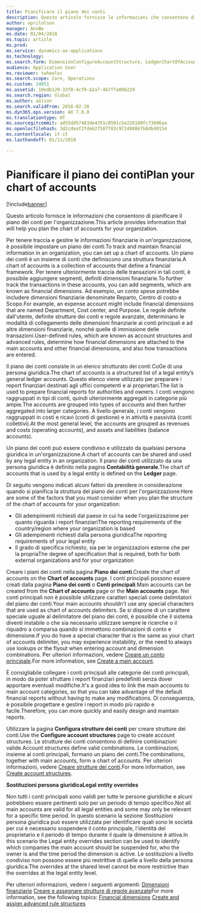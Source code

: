 ```yaml
---
title: Pianificare il piano dei conti
description: Questo articolo fornisce le informazioni che consentono di pianificare il piano dei conti per l'organizzazione.
author: aprilolson
manager: AnnBe
ms.date: 01/04/2018
ms.topic: article
ms.prod: 
ms.service: dynamics-ax-applications
ms.technology: 
ms.search.form: DimensionConfigureAccountStructure, LedgerChartOfAccounts
audience: Application User
ms.reviewer: twheeloc
ms.search.scope: Core, Operations
ms.custom: 14051
ms.assetid: 10edb129-33f0-4cf9-b2a7-4b7ffa09b229
ms.search.region: Global
ms.author: aolson
ms.search.validFrom: 2016-02-28
ms.dyn365.ops.version: AX 7.0.0
ms.translationtype: HT
ms.sourcegitcommit: ad55dd57483de4351c8501c5e226180fc73606aa
ms.openlocfilehash: 3d2cdeaf2fdeb2f587f82c97249886fb8db49154
ms.contentlocale: it-it
ms.lasthandoff: 01/11/2018

---
```


# <a name="plan-your-chart-of-accounts"></a><span data-ttu-id="2e423-103">Pianificare il piano dei conti</span><span class="sxs-lookup"><span data-stu-id="2e423-103">Plan your chart of accounts</span></span>

[!include[banner](../includes/banner.md)]


<span data-ttu-id="2e423-104">Questo articolo fornisce le informazioni che consentono di pianificare il piano dei conti per l'organizzazione.</span><span class="sxs-lookup"><span data-stu-id="2e423-104">This article provides information that will help you plan the chart of accounts for your organization.</span></span>

<span data-ttu-id="2e423-105">Per tenere traccia e gestire le informazioni finanziarie in un'organizzazione, è possibile impostare un piano dei conti.</span><span class="sxs-lookup"><span data-stu-id="2e423-105">To track and maintain financial information in an organization, you can set up a chart of accounts.</span></span> <span data-ttu-id="2e423-106">Un piano dei conti è un insieme di conti che definiscono una struttura finanziaria.</span><span class="sxs-lookup"><span data-stu-id="2e423-106">A chart of accounts is a collection of accounts that define a financial framework.</span></span> <span data-ttu-id="2e423-107">Per tenere ulteriormente traccia delle transazioni in tali conti, è possibile aggiungere segmenti, definiti dimensioni finanziarie.</span><span class="sxs-lookup"><span data-stu-id="2e423-107">To further track the transactions in these accounts, you can add segments, which are known as financial dimensions.</span></span> <span data-ttu-id="2e423-108">Ad esempio, un conto spese potrebbe includere dimensioni finanziarie denominate Reparto, Centro di costo e Scopo.</span><span class="sxs-lookup"><span data-stu-id="2e423-108">For example, an expense account might include financial dimensions that are named Department, Cost center, and Purpose.</span></span> <span data-ttu-id="2e423-109">Le regole definite dall'utente, definite strutture dei conti e regole avanzate, determinano le modalità di collegamento delle dimensioni finanziarie ai conti principali e ad altre dimensioni finanziarie, nonché quelle di immissione delle transazioni.</span><span class="sxs-lookup"><span data-stu-id="2e423-109">User-defined rules, which are known as account structures and advanced rules, determine how financial dimensions are attached to the main accounts and other financial dimensions, and also how transactions are entered.</span></span> 

<span data-ttu-id="2e423-110">Il piano dei conti consiste in un elenco strutturato dei conti CoGe di una persona giuridica.</span><span class="sxs-lookup"><span data-stu-id="2e423-110">The chart of accounts is a structured list of a legal entity’s general ledger accounts.</span></span> <span data-ttu-id="2e423-111">Questo elenco viene utilizzato per preparare i report finanziari destinati agli uffici competenti e ai proprietari.</span><span class="sxs-lookup"><span data-stu-id="2e423-111">The list is used to prepare financial reports for authorities and owners.</span></span> <span data-ttu-id="2e423-112">I conti vengono raggruppati in tipi di conti, quindi ulteriormente aggregati in categorie più ampie.</span><span class="sxs-lookup"><span data-stu-id="2e423-112">The accounts are grouped into types of accounts and then further aggregated into larger categories.</span></span> <span data-ttu-id="2e423-113">A livello generale, i conti vengono raggruppati in costi e ricavi (conti di gestione) e in attività e passività (conti collettivi).</span><span class="sxs-lookup"><span data-stu-id="2e423-113">At the most general level, the accounts are grouped as revenues and costs (operating accounts), and assets and liabilities (balance accounts).</span></span> 

<span data-ttu-id="2e423-114">Un piano dei conti può essere condiviso e utilizzato da qualsiasi persona giuridica in un'organizzazione.</span><span class="sxs-lookup"><span data-stu-id="2e423-114">A chart of accounts can be shared and used by any legal entity in an organization.</span></span> <span data-ttu-id="2e423-115">Il piano dei conti utilizzato da una persona giuridica è definito nella pagina **Contabilità generale**.</span><span class="sxs-lookup"><span data-stu-id="2e423-115">The chart of accounts that is used by a legal entity is defined on the **Ledger** page.</span></span> 

<span data-ttu-id="2e423-116">Di seguito vengono indicati alcuni fattori da prendere in considerazione quando si pianifica la struttura del piano dei conti per l'organizzazione:</span><span class="sxs-lookup"><span data-stu-id="2e423-116">Here are some of the factors that you must consider when you plan the structure of the chart of accounts for your organization:</span></span>

-   <span data-ttu-id="2e423-117">Gli adempimenti richiesti dal paese in cui ha sede l'organizzazione per quanto riguarda i report finanziari</span><span class="sxs-lookup"><span data-stu-id="2e423-117">The reporting requirements of the country/region where your organization is based</span></span>
-   <span data-ttu-id="2e423-118">Gli adempimenti richiesti dalla persona giuridica</span><span class="sxs-lookup"><span data-stu-id="2e423-118">The reporting requirements of your legal entity</span></span>
-   <span data-ttu-id="2e423-119">Il grado di specifica richiesto, sia per le organizzazioni esterne che per la propria</span><span class="sxs-lookup"><span data-stu-id="2e423-119">The degree of specification that is required, both for both external organizations and for your organization</span></span>

<span data-ttu-id="2e423-120">Creare i piani dei conti nella pagina **Piano dei conti**.</span><span class="sxs-lookup"><span data-stu-id="2e423-120">Create the chart of accounts on the **Chart of accounts** page.</span></span> <span data-ttu-id="2e423-121">I conti principali possono essere creati dalla pagina **Piano dei conti** o **Conti principali**.</span><span class="sxs-lookup"><span data-stu-id="2e423-121">Main accounts can be created from the **Chart of accounts** page or the **Main accounts** page.</span></span> <span data-ttu-id="2e423-122">Nei conti principali non è possibile utilizzare caratteri speciali come delimitatori del piano dei conti.</span><span class="sxs-lookup"><span data-stu-id="2e423-122">Your main accounts shouldn't use any special characters that are used as chart of accounts delimiters.</span></span> <span data-ttu-id="2e423-123">Se si dispone di un carattere speciale uguale al delimitatore del piano dei conti, è possibile che il sistema diventi instabile o che sia necessario utilizzare sempre le ricerche o il riquadro a comparsa quando si immettono combinazioni di conto e dimensione.</span><span class="sxs-lookup"><span data-stu-id="2e423-123">If you do have a special character that is the same as your chart of accounts delimiter, you may experience instability, or the need to always use lookups or the flyout when entering account and dimension combinations.</span></span> <span data-ttu-id="2e423-124">Per ulteriori informazioni, vedere [Creare un conto principale](tasks/create-main-account.md).</span><span class="sxs-lookup"><span data-stu-id="2e423-124">For more information, see [Create a main account](tasks/create-main-account.md).</span></span>


<span data-ttu-id="2e423-125">È consigliabile collegare i conti principali alle categorie dei conti principali, in modo da poter sfruttare i report finanziari predefiniti senza dover apportare eventuali modifiche.</span><span class="sxs-lookup"><span data-stu-id="2e423-125">It's a good idea to link the main accounts to main account categories, so that you can take advantage of the default financial reports without having to make any modifications.</span></span> <span data-ttu-id="2e423-126">Di conseguenza, è possibile progettare e gestire i report in modo più rapido e facile.</span><span class="sxs-lookup"><span data-stu-id="2e423-126">Therefore, you can more quickly and easily design and maintain reports.</span></span> 

<span data-ttu-id="2e423-127">Utilizzare la pagina **Configura strutture dei conti** per creare strutture dei conti.</span><span class="sxs-lookup"><span data-stu-id="2e423-127">Use the **Configure account structures** page to create account structures.</span></span> <span data-ttu-id="2e423-128">Le strutture dei conti consentono di definire combinazioni valide.</span><span class="sxs-lookup"><span data-stu-id="2e423-128">Account structures define valid combinations.</span></span> <span data-ttu-id="2e423-129">Le combinazioni, insieme ai conti principali, formano un piano dei conti.</span><span class="sxs-lookup"><span data-stu-id="2e423-129">The combinations, together with main accounts, form a chart of accounts.</span></span>  <span data-ttu-id="2e423-130">Per ulteriori informazioni, vedere [Creare strutture dei conti](tasks/create-account-structures.md).</span><span class="sxs-lookup"><span data-stu-id="2e423-130">For more information, see [Create account structures](tasks/create-account-structures.md).</span></span>

<span data-ttu-id="2e423-131">**Sostituzioni persona giuridica**</span><span class="sxs-lookup"><span data-stu-id="2e423-131">**Legal entity overrides**</span></span> 

<span data-ttu-id="2e423-132">Non tutti i conti principali sono validi per tutte le persone giuridiche e alcuni potrebbero essere pertinenti solo per un periodo di tempo specifico.</span><span class="sxs-lookup"><span data-stu-id="2e423-132">Not all main accounts are valid for all legal entities and some may only be relevant for a specific time period.</span></span> <span data-ttu-id="2e423-133">In questo scenario la sezione Sostituzioni persona giuridica può essere utilizzata per identificare quali sono le società per cui è necessario sospendere il conto principale, l'identità del proprietario e il periodo di tempo durante il quale la dimensione è attiva.</span><span class="sxs-lookup"><span data-stu-id="2e423-133">In this scenario the Legal entity overrides section can be used to identify which companies the main account should be suspended for, who the owner is and the time period the dimension is active.</span></span> <span data-ttu-id="2e423-134">Le sostituzioni a livello condiviso non possono essere più restrittive di quelle a livello della persona giuridica.</span><span class="sxs-lookup"><span data-stu-id="2e423-134">The overrides at the shared level cannot be more restrictive than the overrides at the legal entity level.</span></span>

<span data-ttu-id="2e423-135">Per ulteriori informazioni, vedere i seguenti argomenti: [Dimensioni finanziarie](financial-dimensions.md)
[Creare e assegnare strutture di regole avanzate](tasks/create-assign-advanced-rule-structures.md)</span><span class="sxs-lookup"><span data-stu-id="2e423-135">For more information, see the following topics: [Financial dimensions](financial-dimensions.md)
[Create and assign advanced rule structures](tasks/create-assign-advanced-rule-structures.md)</span></span>




